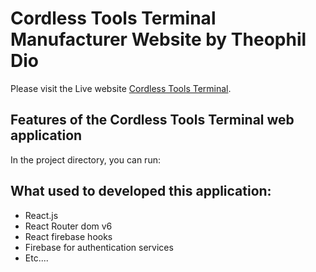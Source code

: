 # Cordless Tools Terminal Manufacturer Website by Theophil Dio

Please visit the Live website [Cordless Tools Terminal](https://github.com/facebook/create-react-app).

## Features of the Cordless Tools Terminal web application

In the project directory, you can run:

## What used to developed this application:
* React.js
* React Router dom v6
* React firebase hooks
* Firebase for authentication services
* Etc....
